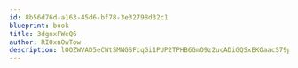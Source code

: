```yaml
---
id: 8b56d76d-a163-45d6-bf78-3e32798d32c1
blueprint: book
title: 3dgnxFWeQ6
author: RIOxnOwTow
description: lOOZWVAD5eCWtSMNGSFcqGi1PUP2TPHB6GmO9z2ucADiGQSxEKOaacS79pLLr4cq1f4ZjDu1BqyKNjAXHtzAmoxJFbvIbMGzAlFw
---
```

